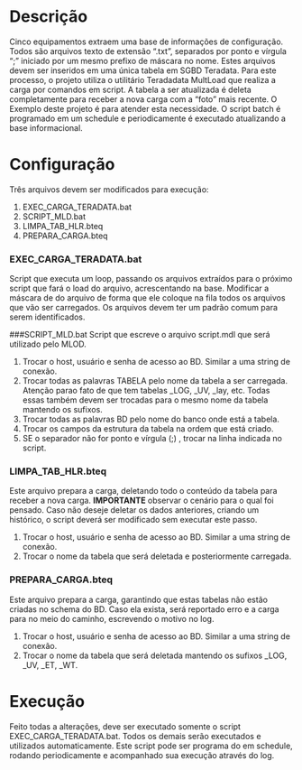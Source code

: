 # Descrição
Cinco equipamentos extraem uma base de informações de configuração. Todos são arquivos texto de extensão “.txt”, separados por ponto e vírgula “;” iniciado por um mesmo prefixo de máscara no nome. Estes arquivos devem ser inseridos em uma única tabela em SGBD Teradata. Para este processo, o projeto utiliza o utilitário Teradadata MultLoad que realiza a carga por comandos em script. A tabela a ser atualizada é deleta completamente para receber a nova carga com a “foto” mais recente.
O Exemplo deste projeto é para atender esta necessidade. O script batch é programado em um schedule e periodicamente é executado atualizando a base informacional. 

# Configuração
Três arquivos devem ser modificados para execução:
1.	EXEC_CARGA_TERADATA.bat
2.	SCRIPT_MLD.bat
3.	LIMPA_TAB_HLR.bteq
4.	PREPARA_CARGA.bteq

### EXEC_CARGA_TERADATA.bat
Script que executa um loop, passando os arquivos extraídos para o próximo script que fará o load do arquivo, acrescentando na base. Modificar a máscara de do arquivo de forma que ele coloque na fila todos os arquivos que vão ser carregados. Os arquivos devem ter um padrão comum para serem identificados.

###SCRIPT_MLD.bat
Script que escreve o arquivo script.mdl que será utilizado pelo MLOD. 
1.	Trocar o host, usuário e  senha de acesso ao BD. Similar a uma string de conexão.
2.	Trocar todas as palavras TABELA pelo nome da tabela a ser carregada. Atenção parao fato de que tem tabelas _LOG, _UV, _lay, etc. Todas essas também devem ser trocadas para o mesmo nome da tabela mantendo os sufixos.
3.	Trocar todas as palavras BD pelo nome do banco onde está a tabela.
4.	Trocar os campos da estrutura da tabela na ordem que está criado.
5.	SE o separador não for ponto e vírgula (;) , trocar na linha indicada no script.

### LIMPA_TAB_HLR.bteq
Este arquivo prepara a carga, deletando todo o conteúdo da tabela para receber a nova carga. __IMPORTANTE__ observar o cenário para o qual foi pensado. Caso não deseje deletar os dados anteriores, criando um histórico, o script deverá ser modificado sem executar este passo.
1.	Trocar o host, usuário e senha de acesso ao BD. Similar a uma string de conexão.
2.	Trocar o nome da tabela que será deletada e posteriormente carregada. 

### PREPARA_CARGA.bteq
Este arquivo prepara a carga, garantindo que estas tabelas não estão criadas no schema do BD. Caso ela exista, será reportado erro e a carga para no meio do caminho, escrevendo o motivo no log.
1.	Trocar o host, usuário e senha de acesso ao BD. Similar a uma string de conexão.
2.	Trocar o nome da tabela que será deletada mantendo os sufixos _LOG, _UV, _ET, _WT.

# Execução
Feito todas a alterações, deve ser executado somente o script  EXEC_CARGA_TERADATA.bat. Todos os demais serão executados e utilizados automaticamente. Este script pode ser programa do em schedule, rodando periodicamente e acompanhado sua execução através do log.

 


